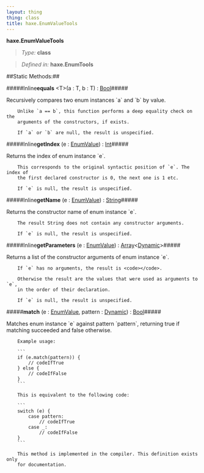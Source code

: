 ```yaml
---
layout: thing
thing: class
title: haxe.EnumValueTools
---
```

**haxe.EnumValueTools**



> *Type:* **class**

> *Defined in:* **haxe.EnumTools**


##Static Methods:##


#####Inline**equals** &lt;T&gt;(a : T, b : T) : <a href="../Bool.html" class="type">Bool</a>#####
<p>Recursively compares two enum instances `a` and `b` by value.

		Unlike `a == b`, this function performs a deep equality check on the
		arguments of the constructors, if exists.

		If `a` or `b` are null, the result is unspecified.
</p>











#####Inline**getIndex** (e : <a href="../EnumValue.html" class="type">EnumValue</a>) : <a href="../Int.html" class="type">Int</a>#####
<p>Returns the index of enum instance `e`.

		This corresponds to the original syntactic position of `e`. The index of
		the first declared constructor is 0, the next one is 1 etc.

		If `e` is null, the result is unspecified.
</p>











#####Inline**getName** (e : <a href="../EnumValue.html" class="type">EnumValue</a>) : <a href="../String.html" class="type">String</a>#####
<p>Returns the constructor name of enum instance `e`.

		The result String does not contain any constructor arguments.

		If `e` is null, the result is unspecified.
</p>











#####Inline**getParameters** (e : <a href="../EnumValue.html" class="type">EnumValue</a>) : <a href="../Array.html" class="type">Array</a>&lt;<a href="../Dynamic.html" class="type">Dynamic</a>&gt;#####
<p>Returns a list of the constructor arguments of enum instance `e`.

		If `e` has no arguments, the result is <code></code>.

		Otherwise the result are the values that were used as arguments to `e`,
		in the order of their declaration.

		If `e` is null, the result is unspecified.
</p>











#####**match** (e : <a href="../EnumValue.html" class="type">EnumValue</a>, pattern : <a href="../Dynamic.html" class="type">Dynamic</a>) : <a href="../Bool.html" class="type">Bool</a>#####
<p>Matches enum instance `e` against pattern `pattern`, returning true if
		matching succeeded and false otherwise.

		Example usage:

		```
		if (e.match(pattern)) {
			// codeIfTrue
		} else {
			// codeIfFalse
		}
		```

		This is equivalent to the following code:

		```
		switch (e) {
			case pattern:
				// codeIfTrue
			case _:
				// codeIfFalse
		}
		```

		This method is implemented in the compiler. This definition exists only
		for documentation.
</p>













